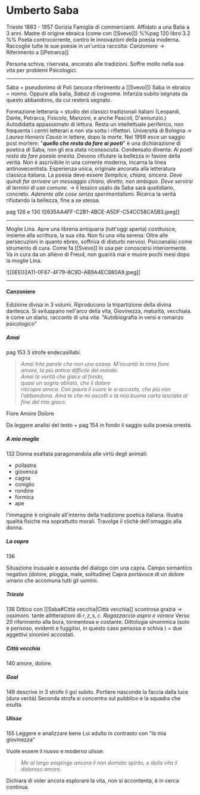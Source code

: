 # Umberto Saba
Trieste 1883 - 1957 Gorizia
Famiglia di commercianti. Affidato a una Balia a 3 anni. 
Madre di origine ebraica (come con [[Svevo]])
%%pag 120 libro 3.2 %%
Poeta controcorrente, contro le innovazioni della poesia moderna. Raccoglie tutte le sue poesie in un'unica raccolta: *Canzoniere* -> Riferimento a [[Petrarca]]

Persona schiva, riservata, ancorato alle tradizioni. 
Soffre molto nella sua vita per problemi Psicologici. 

---

Saba = pseudonimo di Poli (ancora riferimento a [[Svevo]])
Saba in ebraico = nonno. Oppure alla balia, *Sabaz* di cognome. 
Infanzia subito segnata da questo abbandono, da cui resterà segnato. 

Formazione letteraria = studio dei classici tradizionali italiani (Leopardi, Dante, Petrarca, Foscolo, Manzoni, e anche Pascoli, D'annunzio.)
Autodidatta appassionato di lettura. Resta un intellettuale periferico, non frequenta i centri letterari e non sta sotto i riflettori. 
Università di Bologna -> *Laurea Honoris Causa* in lettere, dopo la morte. 
Nel 1959 esce un saggio post mortem: "***quello che resta da fare ai poeti***" è una dichiarazione di poetica di Saba, non gli era stata riconosciuta. Condensato diventa: *Ai poeti resta da fare poesia onesta.* 
Devono rifiutare la bellezza in favore della verità. 
Non è ascrivibile in una corrente moderna, incarna la linea antinovecentista. 
Esperienza unica, originale ancorata alla letteratura classica italiana.
La poesia deve essere *Semplice, chiara, sincera.*
*Deve quindi far arrivare un messaggio chiaro, diretto, non ambiguo. Deve servirsi di termini di uso comune*. -> il lessico usato da Saba sarà quotidiano, concreto. 
*Aderente alle cose senza sperimentalismi.* 
Ricerca la verità rifiutando la bellezza, fine a se stessa. 

pag 126 e 130
![[635AA4FF-C2B1-4BCE-A5DF-C54CC58CA5B3.jpeg]]


---

Moglie Lina. 
Apre una libreria antiquaria (tutt'oggi aperta) costituisce, insieme alla scrittura, la sua vita. 
Non fu una vita serena: Oltre alle persecuzioni in quanto ebreo, soffriva di disturbi nervosi. 
Psicoanalisi come strumento di cura. Come fa [[Svevo]] lo usa per conoscersi interiormente. 
Va in cura da un allievo di Freud, non guarirà mai e muore pochi mesi dopo la moglie Lina. 

![[0EE02A11-0F67-4F79-8C9D-AB9A4EC880A9.jpeg]]

---

#### Canzoniere
Edizione divisa in 3 volumi. Riproducono la tripartizione della divina dantesca. Si sviluppano nell'arco della vita, Giovinezza, maturità, vecchiaia.
è come un diario, racconto di una vita. 
"Autobiografia in versi e romanzo psicologico"

##### Amai
pag 153 
3 strofe endecasillabi. 

>_Amai trite parole che non uno
osava. M’incantò la rima fiore  
amore,
la più antica difficile del mondo.  
Amai la verità che giace al fondo,  
quasi un sogno obliato, che il dolore  
riscopre amica. Con paura il cuore
le si accosta, che più non l’abbandona.
Amo te che mi ascolti e la mia buona
carta lasciata al fine del mio gioco._

Fiore
Amore
Dolore

Da leggere analisi del testo + pag 154 in fondo il saggio sulla poesia onesta. 

##### A mia moglie 
132
Donna esaltata paragonandola alle virtù degli animali: 
- pollastra
- giovenca
- cagna
- coniglio
- rondine
- formica
- ape

l'immagine è originale all'interno della tradizione poetica italiana.
Illustra qualità fisiche ma soprattutto morali. 
Travolge il clichè dell'omaggio alla donna. 
##### La capra
136

Situazione inusuale e assurda del dialogo con una capra. Campo semantico negativo (dolore, pioggia, male, solitudine)
Capra portavoce di un dolore umano che accomuna tutti gli uomini.


##### Trieste 
138 
Dittico con [[Saba#Città vecchia|Città vecchia]]
scontrosa grazia -> ossimoro. 
tante allitterazioni di $r, z, s, c$. _Ragazzaccio aspro e vorace_
Verso 20 riferimento alla bora, tormentosa e costante. 
Dittologia sinonimica (solo e pensoso, evidenti e fuggitivi, in questo caso pensosa e schiva ) = due aggettivi sinonimi accostati. 

##### Città vecchia 
140 
amore, dolore.

##### Goal 
149 
descrive in  3 strofe il gol subito. Portiere nasconde la faccia dalla luce (dura verità)
Seconda strofa si concentra sul pubblico e la squadra che esulta. 
##### Ulisse 
155
Leggere e analizzare bene
Lui adulto in contrasto con "la mia giovinezza"

Vuole essere il nuovo e moderno ulisse. 
> *Me al largo sospinge ancora il non domato spirito, e della vita il doloroso amore.*

Dichiara di voler ancora esplorare la vita, non si accontenta, è in cerca continua. 

